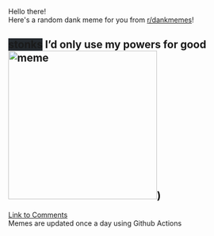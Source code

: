 Hello there! <br>Here's a random dank meme for you from [r/dankmemes](https://reddit.com/r/dankmemes)!<br>
## <span style="background-color: #24292e">stonks</span> I’d only use my powers for good<br><img src="https://i.redd.it/wod3o5cvsbk51.gif" alt="meme" width="300"/>)<br>
[Link to Comments](https://reddit.com/r/dankmemes/comments/ijwho0/id_only_use_my_powers_for_good/)<br>
Memes are updated once a day using Github Actions